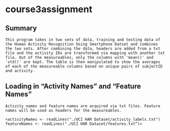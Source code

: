 # course3assignment

## Summary

	This program takes in two sets of data, training and testing data of the Human Activity Recognition Using Smartphone Datset and combines the two sets. After combining the data, headers are added from a txt file and the activity IDs are transformed via mapping with another txt file. Out of the measureables, only the columns with 'mean()' and 'std()' are kept. The table is then manipulated to show the averages of each of the measureable columns based on unique pairs of subjectID and activity.

## Loading in “Activity Names” and “Feature Names”
	Activity names and feature names are acquired via txt files. Feature names will be used as headers for the measureables. 
`<activityNames <- readLines("./UCI HAR Dataset/activity_labels.txt")
featureNames <- readLines("./UCI HAR Dataset/features.txt”)>`